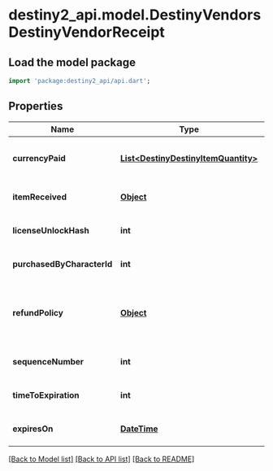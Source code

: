 # destiny2_api.model.DestinyVendorsDestinyVendorReceipt

## Load the model package
```dart
import 'package:destiny2_api/api.dart';
```

## Properties
Name | Type | Description | Notes
------------ | ------------- | ------------- | -------------
**currencyPaid** | [**List&lt;DestinyDestinyItemQuantity&gt;**](DestinyDestinyItemQuantity.md) | The amount paid for the item, in terms of items that were consumed in the purchase and their quantity. | [optional] [default to []]
**itemReceived** | [**Object**](Object.md) | The item that was received, and its quantity. | [optional] [default to null]
**licenseUnlockHash** | **int** | The unlock flag used to determine whether you still have the purchased item. | [optional] [default to null]
**purchasedByCharacterId** | **int** | The ID of the character who made the purchase. | [optional] [default to null]
**refundPolicy** | [**Object**](Object.md) | Whether you can get a refund, and what happens in order for the refund to be received. See the DestinyVendorItemRefundPolicy enum for details. | [optional] [default to null]
**sequenceNumber** | **int** | The identifier of this receipt. | [optional] [default to null]
**timeToExpiration** | **int** | The seconds since epoch at which this receipt is rendered invalid. | [optional] [default to null]
**expiresOn** | [**DateTime**](DateTime.md) | The date at which this receipt is rendered invalid. | [optional] [default to null]

[[Back to Model list]](../README.md#documentation-for-models) [[Back to API list]](../README.md#documentation-for-api-endpoints) [[Back to README]](../README.md)


